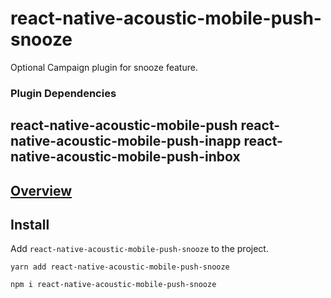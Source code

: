 # react-native-acoustic-mobile-push-snooze
Optional Campaign plugin for snooze feature.

### Plugin Dependencies
react-native-acoustic-mobile-push
react-native-acoustic-mobile-push-inapp
react-native-acoustic-mobile-push-inbox
----

[Overview](https://developer.goacoustic.com/acoustic-campaign/docs/add-the-react-native-plug-in-to-your-app#overview)
---

## Install
Add `react-native-acoustic-mobile-push-snooze` to the project.

```shell yarn
yarn add react-native-acoustic-mobile-push-snooze
```

```shell npm
npm i react-native-acoustic-mobile-push-snooze
```